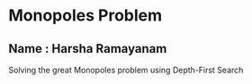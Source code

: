# Monopoles Problem

## Name : Harsha Ramayanam


Solving the great Monopoles problem using Depth-First Search




